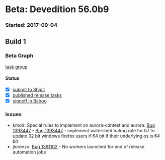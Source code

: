 # Beta: Devedition 56.0b9

### Started: 2017-09-04

## Build 1

### Beta Graph
[task group](https://tools.taskcluster.net/push-inspector/#/RGbLbIaeRLyWPRjfDb21FQ)


#### Status
- [x] [submit to Shipit](https://wiki.mozilla.org/Release:Release_Automation_on_Mercurial:Starting_a_Release#Submit_to_Ship_It)
- [x] [published release tasks](../how-tos/relpro.md#4-publish-release)
- [x] [signoff in Balrog](../how-tos/relpro.md#3-signoffs)

### Issues
- kmoir: Special rules to implement on aurora-cdntest and aurora: [Bug 1393447](https://bugzilla.mozilla.org/show_bug.cgi?id=1393447) - [Bug 1393447](https://bugzil.la/1393447) - implement watershed balrog rule for b7 to update 32 bit windows firefox users if 64 bit if their underlying os is 64 bit
- jlorenzo: [Bug 1391102](https://bugzil.la/1391102) - No workers launched for end of release automation jobs


